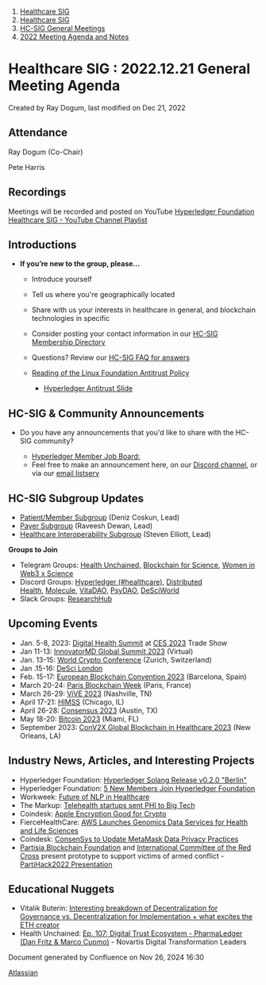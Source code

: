 1. [Healthcare SIG](index.html)
2. [Healthcare SIG](Healthcare-SIG_20545573.html)
3. [HC-SIG General Meetings](HC-SIG-General-Meetings_20545763.html)
4. [2022 Meeting Agenda and Notes](2022-Meeting-Agenda-and-Notes_20545742.html)

# Healthcare SIG : 2022.12.21 General Meeting Agenda

Created by Ray Dogum, last modified on Dec 21, 2022

## **Attendance**

Ray Dogum (Co-Chair)

Pete Harris

## **Recordings**

Meetings will be recorded and posted on YouTube [Hyperledger Foundation Healthcare SIG - YouTube Channel Playlist](https://www.youtube.com/playlist?list=PL0MZ85B_96CHQN9cscCdW-LZwp5GAoPrH)

## **Introductions**

- **If you’re new to the group, please…**
  
  - Introduce yourself
  - Tell us where you're geographically located
  - Share with us your interests in healthcare in general, and blockchain technologies in specific
  - Consider posting your contact information in our [HC-SIG Membership Directory](https://lf-hyperledger.atlassian.net/wiki/display/HCSIG/Membership+Directory)
  - Questions? Review our [HC-SIG FAQ for answers](https://lf-hyperledger.atlassian.net/wiki/display/HCSIG/HC-SIG+FAQ)
  - [Reading of the Linux Foundation Antitrust Policy](https://www.linuxfoundation.org/antitrust-policy "https://www.linuxfoundation.org/antitrust-policy")
    
    - [Hyperledger Antitrust Slide](https://tinyurl.com/HL-antitrust-slide "https://tinyurl.com/HL-antitrust-slide")

## **HC-SIG &amp; Community Announcements**

- Do you have any announcements that you'd like to share with the HC-SIG community?
  
  - [Hyperledger Member Job Board:](https://www.hyperledger.org/about/jobs?utm_campaign=Hyperledger%20Monthly%20Newsletter%20&utm_medium=email&_hsmi=154551725&_hsenc=p2ANqtz-8uA1nQ5dbP40dPnt0wVlGw5AfdhtMgOhL06CyTts5ZBMpP04VWNOS4XMAgZ-fE4NScauC20wnL5ym-BAd6iiBjGZ_Tvw&utm_content=154551725&utm_source=hs_email)
  - Feel free to make an announcement here, on our [Discord channel](https://discord.gg/hyperledger), or via our [email listserv](https://lists.hyperledger.org/g/healthcare-sig)

## **HC-SIG Subgroup Updates**

- [Patient/Member Subgroup](https://lf-hyperledger.atlassian.net/wiki/display/HCSIG/HC-SIG+-+Patient+Subgroup) (Deniz Coskun, Lead)
- [Payer Subgroup](https://lf-hyperledger.atlassian.net/wiki/display/HCSIG/HC-SIG+-+Payer+Subgroup) (Raveesh Dewan, Lead)
- [Healthcare Interoperability Subgroup](https://lf-hyperledger.atlassian.net/wiki/display/HCSIG/HC-SIG+-+Healthcare+Interoperability+Subgroup) (Steven Elliott, Lead)

**Groups to Join**

- Telegram Groups: [Health Unchained,](https://t.me/healthunchained) [Blockchain for Science](https://t.me/BlockchainForScience), [Women in Web3 x Science](https://t.me/+Y6OzEBEnSaVkMTM8)
- Discord Groups: [Hyperledger (#healthcare)](https://discord.gg/hyperledger), [Distributed Health](https://discord.gg/WBeYqBJZ), [Molecule](https://discord.com/invite/uAGW7K4hQU), [VitaDAO](https://discord.com/invite/3S3ftnmZYD), [PsyDAO](https://discord.com/invite/z6Hscwh5Ge), [DeSciWorld](https://discord.com/invite/jnEUqVH8xv)
- Slack Groups: [ResearchHub](https://researchhub-community.slack.com/join/shared_invite/zt-oytw02om-w1cQc2Kcjs7vg3tZHqt9Ww#/shared-invite/email)

## **Upcoming Events**

- Jan. 5-8, 2023: [Digital Health Summit](https://exhibit.ces.tech/digital-health-2023) at [CES 2023](https://www.ces.tech/) Trade Show
- Jan 11-13: [InnovatorMD Global Summit 2023](https://www.innovatormd.com/igs2023) (Virtual)
- Jan. 13-15: [World Crypto Conference](https://worldcryptoconference.org/) (Zurich, Switzerland)
- Jan .15-16: [DeSci London](https://www.desci.london/)
- Feb. 15-17: [European Blockchain Convention 2023](https://eblockchainconvention.com/) (Barcelona, Spain)
- March 20-24: [Paris Blockchain Week](https://www.parisblockchainweek.com/) (Paris, France)
- March 26-29: [ViVE 2023](https://www.viveevent.com/) (Nashville, TN)
- April 17-21: [HIMSS](https://www.himss.org/global-conference) (Chicago, IL)
- April 26-28: [Consensus 2023](https://www.coindesk.com/consensus/) (Austin, TX)
- May 18-20: [Bitcoin 2023](https://b.tc/conference/) (Miami, FL)
- September 2023: [ConV2X Global Blockchain in Healthcare 2023](https://conv2xsymposium.com/) (New Orleans, LA)

## **Industry News, Articles, and Interesting Projects**

- Hyperledger Foundation: [Hyperledger Solang Release v0.2.0 "Berlin"](https://www.hyperledger.org/blog/2022/12/13/hyperledger-solang-release-v0-2-0-and-whats-to-come)
- Hyperledger Foundation: [5 New Members Join Hyperledger Foundation](https://www.hyperledger.org/announcements/2022/12/14/hyperledger-foundation-adds-five-members-new-certified-service-provider-and-verifiable-credential-vc-format-technology-project)
- Workweek: [Future of NLP in Healthcare](https://workweek.com/2022/12/10/the-future-of-natural-language-processing-in-healthcare/)
- The Markup: [Telehealth startups sent PHI to Big Tech](https://themarkup.org/privacy/2022/12/13/out-of-control-dozens-of-telehealth-startups-sent-sensitive-health-information-to-big-tech-companies)
- Coindesk: [Apple Encryption Good for Crypto](https://www.coindesk.com/consensus-magazine/2022/12/09/apples-new-encryption-is-huge-boon-for-crypto/)
- FierceHealthCare: [AWS Launches Genomics Data Services for Health and Life Sciences](https://www.fiercehealthcare.com/health-tech/aws-launches-new-genomics-data-service-life-sciences-healthcare-companies)
- Coindesk: [ConsenSys to Update MetaMask Data Privacy Practices](https://www.coindesk.com/business/2022/12/06/consensys-to-update-metamask-crypto-wallet-in-response-to-privacy-backlash)
- [Partisia Blockchain Foundation](https://medium.com/partisia-blockchain/partisia-blockchain-partners-with-the-international-committee-of-the-red-cross-to-address-af05d4a213fb) and [International Committee of the Red Cross](https://www.icrc.org/en/resource-centre/result) present prototype to support victims of armed conflict - [PartiHack2022 Presentation](https://youtu.be/YjiD0-a3rro)

## **Educational Nuggets**

- Vitalik Buterin: [Interesting breakdown of Decentralization for Governance vs. Decentralization for Implementation + what excites the ETH creator](https://vitalik.ca/general/2022/12/05/excited.html)
- Health Unchained: [Ep. 107: Digital Trust Ecosystem - PharmaLedger (Dan Fritz &amp; Marco Cuomo)](https://healthunchained.org/ep-107-digital-trust-ecosystem-pharmaledger-dan-fritz--marco-cuomo) - Novartis Digital Transformation Leaders

Document generated by Confluence on Nov 26, 2024 16:30

[Atlassian](http://www.atlassian.com/)
